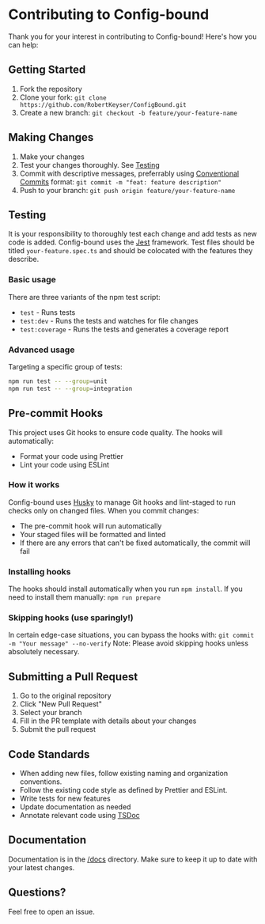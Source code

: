 # Contributing to Config-bound

Thank you for your interest in contributing to Config-bound! Here's how you can help:

## Getting Started

1. Fork the repository
2. Clone your fork: `git clone https://github.com/RobertKeyser/ConfigBound.git`
3. Create a new branch: `git checkout -b feature/your-feature-name`

## Making Changes

1. Make your changes
2. Test your changes thoroughly. See [Testing](#testing)
3. Commit with descriptive messages, preferrably using [Conventional Commits](https://www.conventionalcommits.org/en) format: `git commit -m "feat: feature description"`
4. Push to your branch: `git push origin feature/your-feature-name`

## Testing

It is your responsibility to thoroughly test each change and add tests as new code is added. Config-bound uses the [Jest](https://jestjs.io) framework. Test files should be titled `your-feature.spec.ts` and should be colocated with the features they describe.

### Basic usage

There are three variants of the npm test script:

- `test` - Runs tests
- `test:dev` - Runs the tests and watches for file changes
- `test:coverage` - Runs the tests and generates a coverage report

### Advanced usage

Targeting a specific group of tests:

```bash
npm run test -- --group=unit
npm run test -- --group=integration
```

## Pre-commit Hooks

This project uses Git hooks to ensure code quality. The hooks will automatically:

- Format your code using Prettier
- Lint your code using ESLint

### How it works

Config-bound uses [Husky](https://typicode.github.io/husky/) to manage Git hooks and lint-staged to run checks only on changed files. When you commit changes:

- The pre-commit hook will run automatically
- Your staged files will be formatted and linted
- If there are any errors that can't be fixed automatically, the commit will fail

### Installing hooks

The hooks should install automatically when you run `npm install`. If you need to install them manually: `npm run prepare`

### Skipping hooks (use sparingly!)

In certain edge-case situations, you can bypass the hooks with:
`git commit -m "Your message" --no-verify`
Note: Please avoid skipping hooks unless absolutely necessary.

## Submitting a Pull Request

1. Go to the original repository
2. Click "New Pull Request"
3. Select your branch
4. Fill in the PR template with details about your changes
5. Submit the pull request

## Code Standards

- When adding new files, follow existing naming and organization conventions.
- Follow the existing code style as defined by Prettier and ESLint.
- Write tests for new features
- Update documentation as needed
- Annotate relevant code using [TSDoc](https://tsdoc.org)

## Documentation

Documentation is in the [/docs](./docs) directory. Make sure to keep it up to date with your latest changes.

## Questions?

Feel free to open an issue.
